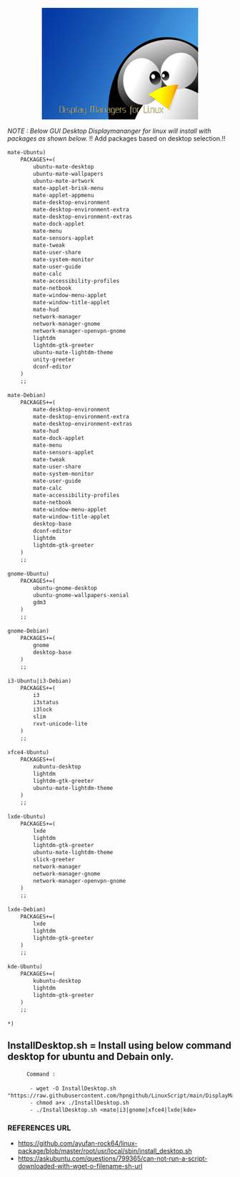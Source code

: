 <p align="center"> <img src="/DisplayManager/DMLogo.jpg" width="350" height="250"> </p>

*NOTE : Below GUI Desktop Displaymananger for linux will install with packages as shown below.*
!! Add packages based on desktop selection.!!

	mate-Ubuntu)
		PACKAGES+=(
			ubuntu-mate-desktop
			ubuntu-mate-wallpapers
			ubuntu-mate-artwork
			mate-applet-brisk-menu
			mate-applet-appmenu
			mate-desktop-environment
			mate-desktop-environment-extra
			mate-desktop-environment-extras
			mate-dock-applet
			mate-menu
			mate-sensors-applet
			mate-tweak
			mate-user-share
			mate-system-monitor
			mate-user-guide
			mate-calc
			mate-accessibility-profiles
			mate-netbook
			mate-window-menu-applet
			mate-window-title-applet
			mate-hud
			network-manager
			network-manager-gnome
			network-manager-openvpn-gnome
			lightdm
			lightdm-gtk-greeter
			ubuntu-mate-lightdm-theme
			unity-greeter
			dconf-editor
		)
		;;

	mate-Debian)
		PACKAGES+=(
			mate-desktop-environment
			mate-desktop-environment-extra
			mate-desktop-environment-extras
			mate-hud
			mate-dock-applet
			mate-menu
			mate-sensors-applet
			mate-tweak
			mate-user-share
			mate-system-monitor
			mate-user-guide
			mate-calc
			mate-accessibility-profiles
			mate-netbook
			mate-window-menu-applet
			mate-window-title-applet
			desktop-base
			dconf-editor
			lightdm
			lightdm-gtk-greeter
		)
		;;

	gnome-Ubuntu)
		PACKAGES+=(
			ubuntu-gnome-desktop
			ubuntu-gnome-wallpapers-xenial
			gdm3
		)
		;;

	gnome-Debian)
		PACKAGES+=(
			gnome
			desktop-base
		)
		;;

	i3-Ubuntu|i3-Debian)
		PACKAGES+=(
			i3
			i3status
			i3lock
			slim
			rxvt-unicode-lite
		)
		;;

	xfce4-Ubuntu)
		PACKAGES+=(
			xubuntu-desktop
			lightdm
			lightdm-gtk-greeter
			ubuntu-mate-lightdm-theme
		)
		;;

	lxde-Ubuntu)
		PACKAGES+=(
			lxde
			lightdm
			lightdm-gtk-greeter
			ubuntu-mate-lightdm-theme
			slick-greeter
			network-manager
			network-manager-gnome
			network-manager-openvpn-gnome
		)
		;;

	lxde-Debian)
		PACKAGES+=(
			lxde
			lightdm
			lightdm-gtk-greeter
		)
		;;

	kde-Ubuntu)
		PACKAGES+=(
			kubuntu-desktop
			lightdm
			lightdm-gtk-greeter
		)
		;;

	*)

## InstallDesktop.sh = Install using below command desktop for ubuntu and Debain only.

          Command :
           
           - wget -O InstallDesktop.sh "https://raw.githubusercontent.com/hpngithub/LinuxScript/main/DisplayManager/InstallDesktop.sh" 
           - chmod a+x ./InstallDesktop.sh
           - ./InstallDesktop.sh <mate|i3|gnome|xfce4|lxde|kde>

### REFERENCES URL
- https://github.com/ayufan-rock64/linux-package/blob/master/root/usr/local/sbin/install_desktop.sh
- https://askubuntu.com/questions/799365/can-not-run-a-script-downloaded-with-wget-o-filename-sh-url
